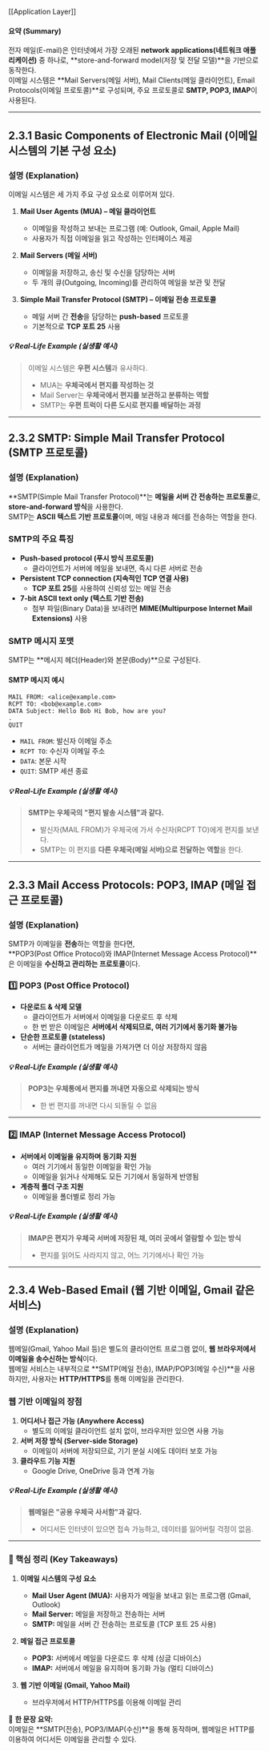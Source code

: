 [[Application Layer]]

#### **요약 (Summary)**

전자 메일(E-mail)은 인터넷에서 가장 오래된 **network applications(네트워크 애플리케이션)** 중 하나로, **store-and-forward model(저장 및 전달 모델)**을 기반으로 동작한다.  
이메일 시스템은 **Mail Servers(메일 서버), Mail Clients(메일 클라이언트), Email Protocols(이메일 프로토콜)**로 구성되며, 주요 프로토콜로 **SMTP, POP3, IMAP**이 사용된다.

---

## **2.3.1 Basic Components of Electronic Mail (이메일 시스템의 기본 구성 요소)**

### **설명 (Explanation)**

이메일 시스템은 세 가지 주요 구성 요소로 이루어져 있다.

1. **Mail User Agents (MUA) – 메일 클라이언트**
    
    - 이메일을 작성하고 보내는 프로그램 (예: Outlook, Gmail, Apple Mail)
    - 사용자가 직접 이메일을 읽고 작성하는 인터페이스 제공
2. **Mail Servers (메일 서버)**
    
    - 이메일을 저장하고, 송신 및 수신을 담당하는 서버
    - 두 개의 큐(Outgoing, Incoming)를 관리하여 메일을 보관 및 전달
3. **Simple Mail Transfer Protocol (SMTP) – 이메일 전송 프로토콜**
    
    - 메일 서버 간 **전송**을 담당하는 **push-based** 프로토콜
    - 기본적으로 **TCP 포트 25** 사용

##### **💡 Real-Life Example (실생활 예시)**

> 이메일 시스템은 **우편 시스템**과 유사하다.
> 
> - MUA는 **우체국에서 편지를 작성하는 것**
> - Mail Server는 **우체국에서 편지를 보관하고 분류하는 역할**
> - SMTP는 **우편 트럭이 다른 도시로 편지를 배달하는 과정**

---

## **2.3.2 SMTP: Simple Mail Transfer Protocol (SMTP 프로토콜)**

### **설명 (Explanation)**

**SMTP(Simple Mail Transfer Protocol)**는 **메일을 서버 간 전송하는 프로토콜**로, **store-and-forward 방식**을 사용한다.  
SMTP는 **ASCII 텍스트 기반 프로토콜**이며, 메일 내용과 헤더를 전송하는 역할을 한다.

### **SMTP의 주요 특징**

- **Push-based protocol (푸시 방식 프로토콜)**
    - 클라이언트가 서버에 메일을 보내면, 즉시 다른 서버로 전송
- **Persistent TCP connection (지속적인 TCP 연결 사용)**
    - **TCP 포트 25**를 사용하여 신뢰성 있는 메일 전송
- **7-bit ASCII text only (텍스트 기반 전송)**
    - 첨부 파일(Binary Data)을 보내려면 **MIME(Multipurpose Internet Mail Extensions)** 사용

### **SMTP 메시지 포맷**

SMTP는 **메시지 헤더(Header)와 본문(Body)**으로 구성된다.

#### **SMTP 메시지 예시**

```http
MAIL FROM: <alice@example.com> 
RCPT TO: <bob@example.com> 
DATA Subject: Hello Bob Hi Bob, how are you? 
. 
QUIT
```

- `MAIL FROM`: 발신자 이메일 주소
- `RCPT TO`: 수신자 이메일 주소
- `DATA`: 본문 시작
- `QUIT`: SMTP 세션 종료

##### **💡 Real-Life Example (실생활 예시)**

> **SMTP는 우체국의 "편지 발송 시스템"과 같다.**
> 
> - 발신자(MAIL FROM)가 우체국에 가서 수신자(RCPT TO)에게 편지를 보낸다.
> - SMTP는 이 편지를 **다른 우체국(메일 서버)으로 전달하는 역할**을 한다.

---

## **2.3.3 Mail Access Protocols: POP3, IMAP (메일 접근 프로토콜)**

### **설명 (Explanation)**

SMTP가 이메일을 **전송**하는 역할을 한다면,  
**POP3(Post Office Protocol)와 IMAP(Internet Message Access Protocol)**은 이메일을 **수신하고 관리하는 프로토콜**이다.

### **1️⃣ POP3 (Post Office Protocol)**

- **다운로드 & 삭제 모델**
    - 클라이언트가 서버에서 이메일을 다운로드 후 삭제
    - 한 번 받은 이메일은 **서버에서 삭제되므로, 여러 기기에서 동기화 불가능**
- **단순한 프로토콜 (stateless)**
    - 서버는 클라이언트가 메일을 가져가면 더 이상 저장하지 않음

##### **💡 Real-Life Example (실생활 예시)**

> **POP3는 우체통에서 편지를 꺼내면 자동으로 삭제되는 방식**
> 
> - 한 번 편지를 꺼내면 다시 되돌릴 수 없음

---

### **2️⃣ IMAP (Internet Message Access Protocol)**

- **서버에서 이메일을 유지하며 동기화 지원**
    - 여러 기기에서 동일한 이메일을 확인 가능
    - 이메일을 읽거나 삭제해도 모든 기기에서 동일하게 반영됨
- **계층적 폴더 구조 지원**
    - 이메일을 폴더별로 정리 가능

##### **💡 Real-Life Example (실생활 예시)**

> **IMAP은 편지가 우체국 서버에 저장된 채, 여러 곳에서 열람할 수 있는 방식**
> 
> - 편지를 읽어도 사라지지 않고, 어느 기기에서나 확인 가능

---

## **2.3.4 Web-Based Email (웹 기반 이메일, Gmail 같은 서비스)**

### **설명 (Explanation)**

웹메일(Gmail, Yahoo Mail 등)은 별도의 클라이언트 프로그램 없이, **웹 브라우저에서 이메일을 송수신하는 방식**이다.  
웹메일 서비스는 내부적으로 **SMTP(메일 전송), IMAP/POP3(메일 수신)**을 사용하지만, 사용자는 **HTTP/HTTPS**를 통해 이메일을 관리한다.

### **웹 기반 이메일의 장점**

1. **어디서나 접근 가능 (Anywhere Access)**
    - 별도의 이메일 클라이언트 설치 없이, 브라우저만 있으면 사용 가능
2. **서버 저장 방식 (Server-side Storage)**
    - 이메일이 서버에 저장되므로, 기기 분실 시에도 데이터 보호 가능
3. **클라우드 기능 지원**
    - Google Drive, OneDrive 등과 연계 가능

##### **💡 Real-Life Example (실생활 예시)**

> **웹메일은 "공용 우체국 사서함"과 같다.**
> 
> - 어디서든 인터넷이 있으면 접속 가능하고, 데이터를 잃어버릴 걱정이 없음.

---

### **📌 핵심 정리 (Key Takeaways)**

1. **이메일 시스템의 구성 요소**
    
    - **Mail User Agent (MUA):** 사용자가 메일을 보내고 읽는 프로그램 (Gmail, Outlook)
    - **Mail Server:** 메일을 저장하고 전송하는 서버
    - **SMTP:** 메일을 서버 간 전송하는 프로토콜 (TCP 포트 25 사용)
2. **메일 접근 프로토콜**
    
    - **POP3:** 서버에서 메일을 다운로드 후 삭제 (싱글 디바이스)
    - **IMAP:** 서버에서 메일을 유지하며 동기화 가능 (멀티 디바이스)
3. **웹 기반 이메일 (Gmail, Yahoo Mail)**
    
    - 브라우저에서 HTTP/HTTPS를 이용해 이메일 관리

🚀 **한 문장 요약:**  
이메일은 **SMTP(전송), POP3/IMAP(수신)**을 통해 동작하며, 웹메일은 HTTP를 이용하여 어디서든 이메일을 관리할 수 있다.